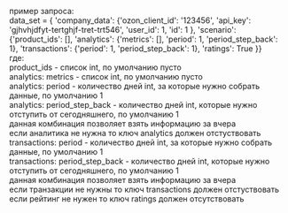 пример запроса: <br>
data_set = { 'company_data': {'ozon_client_id': '123456',
                                     'api_key': 'gjhvhjdfyt-tertghjf-tret-trt546',
                                     'user_id': 1,
                                     'id': 1
                                     },
                    'scenario': {'product_ids': [],
                                 'analytics': {'metrics': [], 'period': 1, 'period_step_back': 1},
                                 'transactions': {'period': 1, 'period_step_back': 1},
                                 'ratings': True }} <br>
где: <br> product_ids - список int, по умолчанию пусто <br>
analytics: metrics - список int, по умолчанию пусто <br>
analytics: period - количество дней int, за которые нужно собрать данные,  по умолчанию 1 <br>
analytics: period_step_back - количество дней int, которые нужно отступить от сегодняшнего, по умолчанию 1 <br>
данная комбинация позволяет взять  информацию за вчера <br>
если аналитика не нужна то ключ analytics должен отстуствовать <br>
transactions: period - количество дней int, за которые нужно собрать данные,  по умолчанию 1 <br>
transactions: period_step_back - количество дней int, которые нужно отступить от сегодняшнего, по умолчанию 1 <br>
данная комбинация позволяет взять  информацию за вчера <br>
если транзакции не нужны то ключ transactions должен отстуствовать <br>
если рейтинг не нужен то ключ ratings должен отсутствовать


